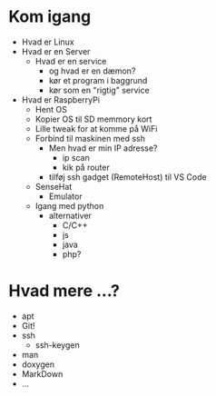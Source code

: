 # Kom igang

* Hvad er Linux
* Hvad er en Server
  * Hvad er en service
    * og hvad er en dæmon?
    * kør et program i baggrund
    * kør som en "rigtig" service
* Hvad er RaspberryPi
  * Hent OS
  * Kopier OS til SD memmory kort
  * Lille tweak for at komme på WiFi
  * Forbind til maskinen med ssh
    * Men hvad er min IP adresse?
      * ip scan
      * kik på router
    * tilføj ssh gadget (RemoteHost) til VS Code
  * SenseHat
    * Emulator
  * Igang med python
    * alternativer
      * C/C++
      * js
      * java
      * php?


# Hvad mere ...?

* apt
* Git!
* ssh
  * ssh-keygen
* man
* doxygen
* MarkDown
* ...
